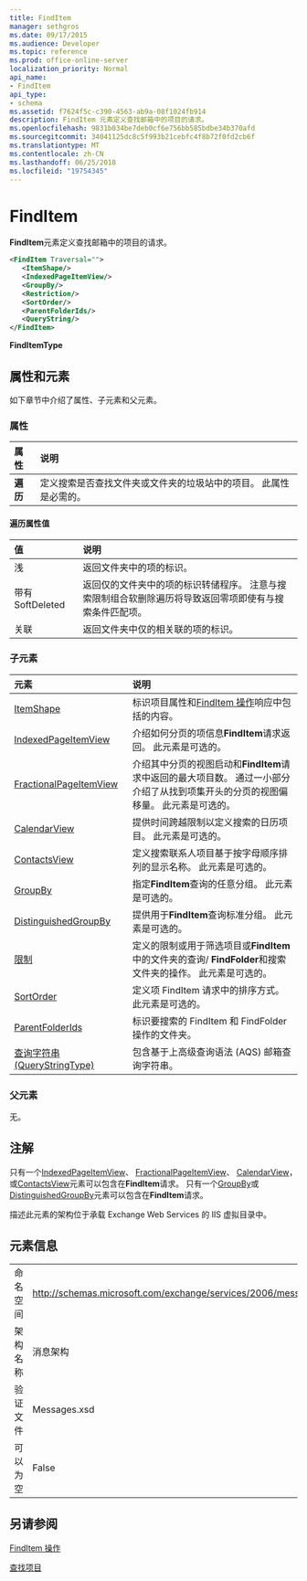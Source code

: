 ```yaml
---
title: FindItem
manager: sethgros
ms.date: 09/17/2015
ms.audience: Developer
ms.topic: reference
ms.prod: office-online-server
localization_priority: Normal
api_name:
- FindItem
api_type:
- schema
ms.assetid: f7624f5c-c390-4563-ab9a-08f1024fb914
description: FindItem 元素定义查找邮箱中的项目的请求。
ms.openlocfilehash: 9831b034be7deb0cf6e756bb585bdbe34b370afd
ms.sourcegitcommit: 34041125dc8c5f993b21cebfc4f8b72f0fd2cb6f
ms.translationtype: MT
ms.contentlocale: zh-CN
ms.lasthandoff: 06/25/2018
ms.locfileid: "19754345"
---
```

# <a name="finditem"></a>FindItem

**FindItem**元素定义查找邮箱中的项目的请求。 
  
```xml
<FindItem Traversal="">
   <ItemShape/>
   <IndexedPageItemView/>
   <GroupBy/>
   <Restriction/>
   <SortOrder/>
   <ParentFolderIds/>
   <QueryString/>
</FindItem>
```

 **FindItemType**
## <a name="attributes-and-elements"></a>属性和元素

如下章节中介绍了属性、子元素和父元素。
  
### <a name="attributes"></a>属性

|**属性**|**说明**|
|:-----|:-----|
|**遍历** <br/> |定义搜索是否查找文件夹或文件夹的垃圾站中的项目。 此属性是必需的。  <br/> |
   
#### <a name="traversal-attribute-values"></a>遍历属性值

|**值**|**说明**|
|:-----|:-----|
|浅  <br/> |返回文件夹中的项的标识。  <br/> |
|带有 SoftDeleted  <br/> |返回仅的文件夹中的项的标识转储程序。 注意与搜索限制组合软删除遍历将导致返回零项即使有与搜索条件匹配项。  <br/> |
|关联  <br/> |返回文件夹中仅的相关联的项的标识。  <br/> |
   
### <a name="child-elements"></a>子元素

|**元素**|**说明**|
|:-----|:-----|
|[ItemShape](itemshape.md) <br/> |标识项目属性和[FindItem 操作](finditem-operation.md)响应中包括的内容。  <br/> |
|[IndexedPageItemView](indexedpageitemview.md) <br/> |介绍如何分页的项信息**FindItem**请求返回。 此元素是可选的。  <br/> |
|[FractionalPageItemView](fractionalpageitemview.md) <br/> |介绍其中分页的视图启动和**FindItem**请求中返回的最大项目数。 通过一小部分介绍了从找到项集开头的分页的视图偏移量。 此元素是可选的。  <br/> |
|[CalendarView](calendarview.md) <br/> |提供时间跨越限制以定义搜索的日历项目。 此元素是可选的。  <br/> |
|[ContactsView](contactsview.md) <br/> |定义搜索联系人项目基于按字母顺序排列的显示名称。 此元素是可选的。  <br/> |
|[GroupBy](groupby.md) <br/> |指定**FindItem**查询的任意分组。 此元素是可选的。  <br/> |
|[DistinguishedGroupBy](distinguishedgroupby.md) <br/> |提供用于**FindItem**查询标准分组。 此元素是可选的。  <br/> |
|[限制](restriction.md) <br/> |定义的限制或用于筛选项目或**FindItem**中的文件夹的查询/ **FindFolder**和搜索文件夹的操作。 此元素是可选的。  <br/> |
|[SortOrder](sortorder.md) <br/> |定义项 FindItem 请求中的排序方式。 此元素是可选的。  <br/> |
|[ParentFolderIds](parentfolderids.md) <br/> |标识要搜索的 FindItem 和 FindFolder 操作的文件夹。  <br/> |
|[查询字符串 (QueryStringType)](querystring-querystringtype.md) <br/> |包含基于上高级查询语法 (AQS) 邮箱查询字符串。  <br/> |
   
### <a name="parent-elements"></a>父元素

无。
  
## <a name="remarks"></a>注解

只有一个[IndexedPageItemView](indexedpageitemview.md)、 [FractionalPageItemView](fractionalpageitemview.md)、 [CalendarView](calendarview.md)，或[ContactsView](contactsview.md)元素可以包含在**FindItem**请求。 只有一个[GroupBy](groupby.md)或[DistinguishedGroupBy](distinguishedgroupby.md)元素可以包含在**FindItem**请求。 
  
描述此元素的架构位于承载 Exchange Web Services 的 IIS 虚拟目录中。
  
## <a name="element-information"></a>元素信息

|||
|:-----|:-----|
|命名空间  <br/> |http://schemas.microsoft.com/exchange/services/2006/messages  <br/> |
|架构名称  <br/> |消息架构  <br/> |
|验证文件  <br/> |Messages.xsd  <br/> |
|可以为空  <br/> |False  <br/> |
   
## <a name="see-also"></a>另请参阅



[FindItem 操作](finditem-operation.md)


[查找项目](http://msdn.microsoft.com/library/63af1f9c-464b-4fca-9ae3-3d60f24ca93c%28Office.15%29.aspx)

